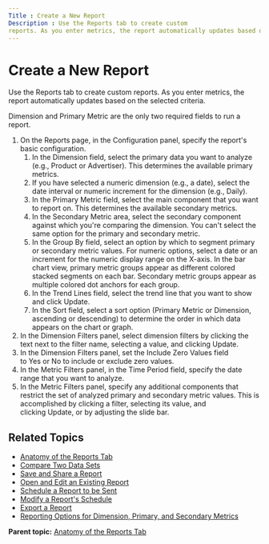 ```yaml
---
Title : Create a New Report
Description : Use the Reports tab to create custom
reports. As you enter metrics, the report automatically updates based on
---
```



# Create a New Report



Use the Reports tab to create custom
reports. As you enter metrics, the report automatically updates based on
the selected criteria.

Dimension and Primary Metric are the only two required fields to run a
report. 

1.  On the Reports page, in
    the Configuration panel, specify the report's basic configuration. 
    1.  In the Dimension field, select
        the primary data you want to analyze (e.g., Product or
        Advertiser). This determines the available primary metrics.
    2.  If you have selected a numeric dimension (e.g., a date), select
        the date interval or numeric increment for the dimension (e.g.,
        Daily).
    3.  In the Primary Metric field,
        select the main component that you want to report on. This
        determines the available secondary metrics.
    4.  In the Secondary Metric area, select the secondary component
        against which you're comparing the dimension. You can't select
        the same option for the primary and secondary metric.
    5.  In the Group By field, select
        an option by which to segment primary or secondary metric
        values. For numeric options, select a date or an increment for
        the numeric display range on the X-axis. In the bar chart view,
        primary metric groups appear as different colored stacked
        segments on each bar. Secondary metric groups appear as multiple
        colored dot anchors for each group. 
    6.  In the Trend Lines field,
        select the trend line that you want to show and
        click Update.
    7.  In the Sort field, select a
        sort option (Primary Metric or Dimension, ascending or
        descending) to determine the order in which data appears on the
        chart or graph. 
2.  In the Dimension Filters panel, select dimension filters by clicking
    the text next to the filter name, selecting a value, and
    clicking Update. 
3.  In the Dimension Filters panel, set
    the Include Zero Values field
    to Yes or No to include or exclude
    zero values.
4.  In the Metric Filters panel, in the Time
    Period field, specify the date range that you want to
    analyze. 
5.  In the Metric Filters panel, specify any additional components that
    restrict the set of analyzed primary and secondary metric values.
    This is accomplished by clicking a filter, selecting its value, and
    clicking Update, or by adjusting
    the slide bar.

<div id="ID-000016ce__section_yws_t3b_nwb" >

## Related Topics

- <a href="anatomy-of-the-reports-tab.html" class="xref">Anatomy of the
  Reports Tab</a>
- <a href="compare-two-data-sets.html" class="xref">Compare Two Data
  Sets</a>
- <a href="save-and-share-a-report.html" class="xref">Save and Share a
  Report</a>
- <a href="open-and-edit-an-existing-report.html" class="xref">Open and
  Edit an Existing Report</a>
- <a href="schedule-a-report-to-be-sent.html" class="xref">Schedule a
  Report to be Sent</a>
- <a href="modify-a-report-s-schedule.html" class="xref">Modify a Report's
  Schedule</a>
- <a href="export-a-report.html" class="xref">Export a Report</a>
- <a
  href="reporting-options-for-dimension-primary-and-secondary-metrics.html"
  class="xref">Reporting Options for Dimension, Primary, and Secondary
  Metrics</a>





<div class="familylinks">

<div class="parentlink">

**Parent topic:**
<a href="../topics/anatomy-of-the-reports-tab.html" class="link">Anatomy
of the Reports Tab</a>






